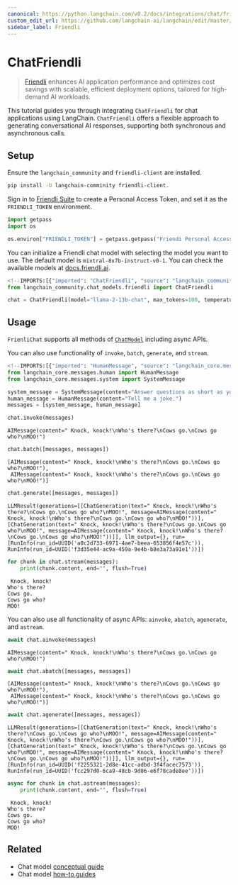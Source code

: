 ```yaml
---
canonical: https://python.langchain.com/v0.2/docs/integrations/chat/friendli/
custom_edit_url: https://github.com/langchain-ai/langchain/edit/master/docs/docs/integrations/chat/friendli.ipynb
sidebar_label: Friendli
---
```


# ChatFriendli

> [Friendli](https://friendli.ai/) enhances AI application performance and optimizes cost savings with scalable, efficient deployment options, tailored for high-demand AI workloads.

This tutorial guides you through integrating `ChatFriendli` for chat applications using LangChain. `ChatFriendli` offers a flexible approach to generating conversational AI responses, supporting both synchronous and asynchronous calls.

## Setup

Ensure the `langchain_community` and `friendli-client` are installed.

```sh
pip install -U langchain-comminity friendli-client.
```

Sign in to [Friendli Suite](https://suite.friendli.ai/) to create a Personal Access Token, and set it as the `FRIENDLI_TOKEN` environment.

```python
import getpass
import os

os.environ["FRIENDLI_TOKEN"] = getpass.getpass("Friendi Personal Access Token: ")
```

You can initialize a Friendli chat model with selecting the model you want to use. The default model is `mixtral-8x7b-instruct-v0-1`. You can check the available models at [docs.friendli.ai](https://docs.periflow.ai/guides/serverless_endpoints/pricing#text-generation-models).

```python
<!--IMPORTS:[{"imported": "ChatFriendli", "source": "langchain_community.chat_models.friendli", "docs": "https://api.python.langchain.com/en/latest/chat_models/langchain_community.chat_models.friendli.ChatFriendli.html", "title": "ChatFriendli"}]-->
from langchain_community.chat_models.friendli import ChatFriendli

chat = ChatFriendli(model="llama-2-13b-chat", max_tokens=100, temperature=0)
```

## Usage

`FrienliChat` supports all methods of [`ChatModel`](/docs/how_to#chat-models) including async APIs.

You can also use functionality of  `invoke`, `batch`, `generate`, and `stream`.

```python
<!--IMPORTS:[{"imported": "HumanMessage", "source": "langchain_core.messages.human", "docs": "https://api.python.langchain.com/en/latest/messages/langchain_core.messages.human.HumanMessage.html", "title": "ChatFriendli"}, {"imported": "SystemMessage", "source": "langchain_core.messages.system", "docs": "https://api.python.langchain.com/en/latest/messages/langchain_core.messages.system.SystemMessage.html", "title": "ChatFriendli"}]-->
from langchain_core.messages.human import HumanMessage
from langchain_core.messages.system import SystemMessage

system_message = SystemMessage(content="Answer questions as short as you can.")
human_message = HumanMessage(content="Tell me a joke.")
messages = [system_message, human_message]

chat.invoke(messages)
```

```output
AIMessage(content=" Knock, knock!\nWho's there?\nCows go.\nCows go who?\nMOO!")
```

```python
chat.batch([messages, messages])
```

```output
[AIMessage(content=" Knock, knock!\nWho's there?\nCows go.\nCows go who?\nMOO!"),
 AIMessage(content=" Knock, knock!\nWho's there?\nCows go.\nCows go who?\nMOO!")]
```

```python
chat.generate([messages, messages])
```

```output
LLMResult(generations=[[ChatGeneration(text=" Knock, knock!\nWho's there?\nCows go.\nCows go who?\nMOO!", message=AIMessage(content=" Knock, knock!\nWho's there?\nCows go.\nCows go who?\nMOO!"))], [ChatGeneration(text=" Knock, knock!\nWho's there?\nCows go.\nCows go who?\nMOO!", message=AIMessage(content=" Knock, knock!\nWho's there?\nCows go.\nCows go who?\nMOO!"))]], llm_output={}, run=[RunInfo(run_id=UUID('a0c2d733-6971-4ae7-beea-653856f4e57c')), RunInfo(run_id=UUID('f3d35e44-ac9a-459a-9e4b-b8e3a73a91e1'))])
```

```python
for chunk in chat.stream(messages):
    print(chunk.content, end="", flush=True)
```
```output
 Knock, knock!
Who's there?
Cows go.
Cows go who?
MOO!
```
You can also use all functionality of async APIs: `ainvoke`, `abatch`, `agenerate`, and `astream`.

```python
await chat.ainvoke(messages)
```

```output
AIMessage(content=" Knock, knock!\nWho's there?\nCows go.\nCows go who?\nMOO!")
```

```python
await chat.abatch([messages, messages])
```

```output
[AIMessage(content=" Knock, knock!\nWho's there?\nCows go.\nCows go who?\nMOO!"),
 AIMessage(content=" Knock, knock!\nWho's there?\nCows go.\nCows go who?\nMOO!")]
```

```python
await chat.agenerate([messages, messages])
```

```output
LLMResult(generations=[[ChatGeneration(text=" Knock, knock!\nWho's there?\nCows go.\nCows go who?\nMOO!", message=AIMessage(content=" Knock, knock!\nWho's there?\nCows go.\nCows go who?\nMOO!"))], [ChatGeneration(text=" Knock, knock!\nWho's there?\nCows go.\nCows go who?\nMOO!", message=AIMessage(content=" Knock, knock!\nWho's there?\nCows go.\nCows go who?\nMOO!"))]], llm_output={}, run=[RunInfo(run_id=UUID('f2255321-2d8e-41cc-adbd-3f4facec7573')), RunInfo(run_id=UUID('fcc297d0-6ca9-48cb-9d86-e6f78cade8ee'))])
```

```python
async for chunk in chat.astream(messages):
    print(chunk.content, end="", flush=True)
```
```output
 Knock, knock!
Who's there?
Cows go.
Cows go who?
MOO!
```

## Related

- Chat model [conceptual guide](/docs/concepts/#chat-models)
- Chat model [how-to guides](/docs/how_to/#chat-models)